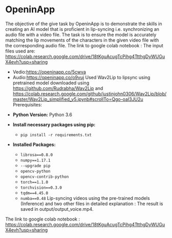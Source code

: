 # OpeninApp
The objective of the give task by OpeninApp is to demonstrate the skills in creating an AI model that is proficient in lip-syncing i.e. synchronizing an audio file with a video file. The task is to ensure the model is accurately matching the lip movements of the characters in the given video file with the corresponding audio file.
The link to google colab notebook :
The input files used are: https://colab.research.google.com/drive/18tKguAcugTcPihg4TtthgDyWUGuX4evh?usp=sharing
* Vedio:https://openinapp.co/5cwva
* Audio:https://openinapp.co/o9vuj
Used Wav2Lip to lipsync using pretrained model downloaded using https://github.com/Rudrabha/Wav2Lip and https://colab.research.google.com/github/justinjohn0306/Wav2Lip/blob/master/Wav2Lip_simplified_v5.ipynb#scrollTo=Qgo-oaI3JU2u
Prerequisites:

- **Python Version:** Python 3.6

- **Install necessary packages using pip:**
  - `pip install -r requirements.txt`

- **Installed Packages:**
  - `librosa==0.8.0`
  - `numpy==1.17.1`
  - `--upgrade pip`
  - `opencv-python`
  - `opencv-contrib-python`
  - `torch==1.1.0`
  - `torchvision==0.3.0`
  - `tqdm==4.45.0`
  - `numba==0.48`
Lip-syncing videos using the pre-trained models (Inference) and two other files in detailed explanation : The result is saved in output/output_voice.mp4.

The link to google colab notebook : https://colab.research.google.com/drive/18tKguAcugTcPihg4TtthgDyWUGuX4evh?usp=sharing
